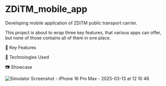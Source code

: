 # ZDiTM_mobile_app
Developing mobile application of ZDiTM public transport carrier.

This project is about to wrap three key features, that various apps can offer, but none of those contains all of them in one place. 

🔑 Key Features

🚀 Technologies Used

📷 Showcase



![Simulator Screenshot - iPhone 16 Pro Max - 2025-03-13 at 12 10 46](https://github.com/user-attachments/assets/eeeb7008-fe08-4b53-bdd2-5e72dad6734c)

